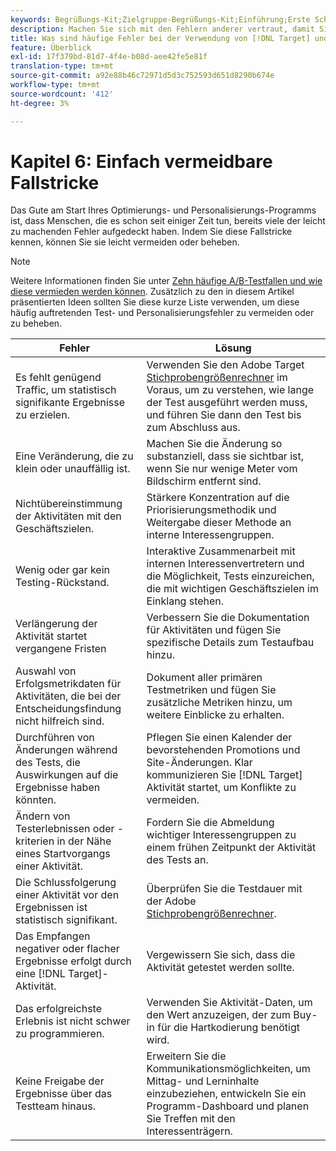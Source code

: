 ```yaml
---
keywords: Begrüßungs-Kit;Zielgruppe-Begrüßungs-Kit;Einführung;Erste Schritte
description: Machen Sie sich mit den Fehlern anderer vertraut, damit Sie bei der Verwendung von Adobe [!DNL Target] im Rahmen Ihrer Test- und Personalisierungsstrategie nicht dieselben Fehler machen.
title: Was sind häufige Fehler bei der Verwendung von [!DNL Target] und wie kann ich sie vermeiden?
feature: Überblick
exl-id: 17f379bd-81d7-4f4e-b08d-aee42fe5e81f
translation-type: tm+mt
source-git-commit: a92e88b46c72971d5d3c752593d651d8290b674e
workflow-type: tm+mt
source-wordcount: '412'
ht-degree: 3%

---
```


# Kapitel 6: Einfach vermeidbare Fallstricke

Das Gute am Start Ihres Optimierungs- und Personalisierungs-Programms ist, dass Menschen, die es schon seit einiger Zeit tun, bereits viele der leicht zu machenden Fehler aufgedeckt haben. Indem Sie diese Fallstricke kennen, können Sie sie leicht vermeiden oder beheben.

>[!NOTE]
>
>Weitere Informationen finden Sie unter [Zehn häufige A/B-Testfallen und wie diese vermieden werden können](/help/c-activities/t-test-ab/common-ab-testing-pitfalls.md). Zusätzlich zu den in diesem Artikel präsentierten Ideen sollten Sie diese kurze Liste verwenden, um diese häufig auftretenden Test- und Personalisierungsfehler zu vermeiden oder zu beheben.

| Fehler  | Lösung |
| --- | --- |
| Es fehlt genügend Traffic, um statistisch signifikante Ergebnisse zu erzielen. | Verwenden Sie den Adobe Target [Stichprobengrößenrechner](https://docs.adobe.com/content/target-microsite/testcalculator.html) im Voraus, um zu verstehen, wie lange der Test ausgeführt werden muss, und führen Sie dann den Test bis zum Abschluss aus. |
| Eine Veränderung, die zu klein oder unauffällig ist. | Machen Sie die Änderung so substanziell, dass sie sichtbar ist, wenn Sie nur wenige Meter vom Bildschirm entfernt sind. |
| Nichtübereinstimmung der Aktivitäten mit den Geschäftszielen. | Stärkere Konzentration auf die Priorisierungsmethodik und Weitergabe dieser Methode an interne Interessengruppen. |
| Wenig oder gar kein Testing-Rückstand. | Interaktive Zusammenarbeit mit internen Interessenvertretern und die Möglichkeit, Tests einzureichen, die mit wichtigen Geschäftszielen im Einklang stehen. |
| Verlängerung der Aktivität startet vergangene Fristen | Verbessern Sie die Dokumentation für Aktivitäten und fügen Sie spezifische Details zum Testaufbau hinzu. |
| Auswahl von Erfolgsmetrikdaten für Aktivitäten, die bei der Entscheidungsfindung nicht hilfreich sind. | Dokument aller primären Testmetriken und fügen Sie zusätzliche Metriken hinzu, um weitere Einblicke zu erhalten. |
| Durchführen von Änderungen während des Tests, die Auswirkungen auf die Ergebnisse haben könnten. | Pflegen Sie einen Kalender der bevorstehenden Promotions und Site-Änderungen. Klar kommunizieren Sie [!DNL Target] Aktivität startet, um Konflikte zu vermeiden. |
| Ändern von Testerlebnissen oder -kriterien in der Nähe eines Startvorgangs einer Aktivität. | Fordern Sie die Abmeldung wichtiger Interessengruppen zu einem frühen Zeitpunkt der Aktivität des Tests an. |
| Die Schlussfolgerung einer Aktivität vor den Ergebnissen ist statistisch signifikant. | Überprüfen Sie die Testdauer mit der Adobe [Stichprobengrößenrechner](https://docs.adobe.com/content/target-microsite/testcalculator.html). |
| Das Empfangen negativer oder flacher Ergebnisse erfolgt durch eine [!DNL Target]-Aktivität. | Vergewissern Sie sich, dass die Aktivität getestet werden sollte. |
| Das erfolgreichste Erlebnis ist nicht schwer zu programmieren. | Verwenden Sie Aktivität-Daten, um den Wert anzuzeigen, der zum Buy-in für die Hartkodierung benötigt wird. |
| Keine Freigabe der Ergebnisse über das Testteam hinaus. | Erweitern Sie die Kommunikationsmöglichkeiten, um Mittag- und Lerninhalte einzubeziehen, entwickeln Sie ein Programm-Dashboard und planen Sie Treffen mit den Interessenträgern. |
